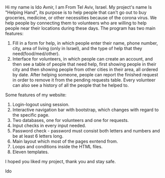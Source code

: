 Hi my name is Ido Avnir, I am From Tel Aviv, Israel. My project's name Is "Helping Hand", its purpose is to help people that can't go out to buy groceries, medicine, or other necessities because of the corona virus. We help people by connecting them to volunteers who are willing to help people near their locations during these days. The program has two main features:

1. Fill in a form for help, in which people enter their name, phone number, city, area of living (only in Israel), and the type of help that they need(food/med/other).
2. Interface for volunteers, in which people can create an account, and then see a table of people that need help, first showing people in their city and then showing people from other cities in their area, all ordered by date. After helping someone, people can report the finished request in order to remove it from the pending requests table. Every volunteer can also see a history of all the people that he helped to.

Some features of my website:

1. Login-logout using session.
2. Interactive navigation bar with bootstrap, which changes with regard to the specific page.
3. Two databases, one for volunteers and one for requests.
4. Input checks in every input needed.
5. Password check - password must consist both letters and numbers and be at least 6 letters long.
6. Main layout which most of the pages exntend from.
7. Loops and conditions inside the HTML files.
8. Eleven templates.

I hoped you liked my project, thank you and stay safe.

Ido
